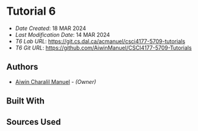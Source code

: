 # Tutorial 6


* *Date Created*: 18 MAR 2024
* *Last Modification Date*: 14 MAR 2024
* *T6 Lab URL*: https://git.cs.dal.ca/acmanuel/csci4177-5709-tutorials
* *T6 Git URL*: https://github.com/AiwinManuel/CSCI4177-5709-Tutorials



## Authors


* [Aiwin Charalil Manuel](aw380590@dal.ca) - *(Owner)*



## Built With





## Sources Used


